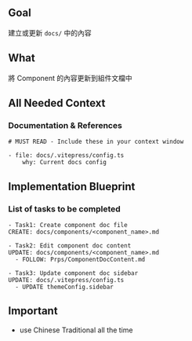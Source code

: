 ## Goal

建立或更新 `docs/` 中的內容

## What

將 Component 的內容更新到組件文檔中

## All Needed Context

### Documentation & References

```
# MUST READ - Include these in your context window

- file: docs/.vitepress/config.ts
    why: Current docs config
```

## Implementation Blueprint

### List of tasks to be completed

```
- Task1: Create component doc file
CREATE: docs/components/<component_name>.md

- Task2: Edit component doc content
UPDATE: docs/components/<component_name>.md
  - FOLLOW: Prps/ComponentDocContent.md

- Task3: Update component doc sidebar
UPDATE: docs/.vitepress/config.ts
  - UPDATE themeConfig.sidebar
```

## Important

- use Chinese Traditional all the time
